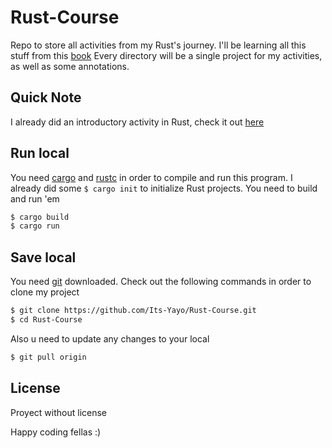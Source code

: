 # Rust-Course
Repo to store all activities from my Rust's journey. I'll be learning all this stuff from this [book](https://doc.rust-lang.org/book/title-page.html)
Every directory will be a single project for my activities, as well as some annotations. 

## Quick Note
I already did an introductory activity in Rust, check it out [here](https://github.com/Its-Yayo/Macro-Calc)

## Run local
You need [cargo](https://crates.io/) and [rustc](https://www.rust-lang.org/tools/install) in order to compile and run this program. I already did some ```$ cargo init``` to initialize Rust projects. You need to build and run 'em
```bash
$ cargo build
$ cargo run
```

## Save local
You need [git](https://git-scm.com/) downloaded. Check out the following commands in order to clone my project
```bash
$ git clone https://github.com/Its-Yayo/Rust-Course.git
$ cd Rust-Course
```

Also u need to update any changes to your local
```bash
$ git pull origin
```

## License
Proyect without license

Happy coding fellas :)

